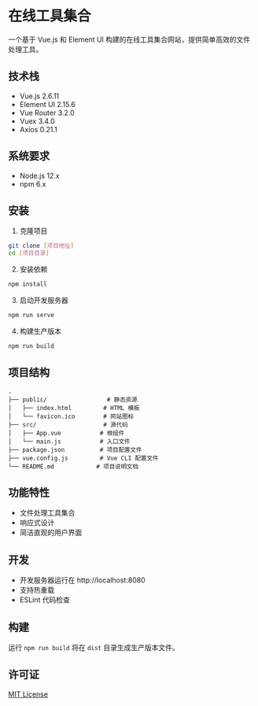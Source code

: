 # 在线工具集合

一个基于 Vue.js 和 Element UI 构建的在线工具集合网站，提供简单高效的文件处理工具。

## 技术栈

- Vue.js 2.6.11
- Element UI 2.15.6
- Vue Router 3.2.0
- Vuex 3.4.0
- Axios 0.21.1

## 系统要求

- Node.js 12.x
- npm 6.x

## 安装

1. 克隆项目
```bash
git clone [项目地址]
cd [项目目录]
```

2. 安装依赖
```bash
npm install
```

3. 启动开发服务器
```bash
npm run serve
```

4. 构建生产版本
```bash
npm run build
```

## 项目结构

```
.
├── public/                 # 静态资源
│   ├── index.html         # HTML 模板
│   └── favicon.ico        # 网站图标
├── src/                   # 源代码
│   ├── App.vue           # 根组件
│   └── main.js           # 入口文件
├── package.json          # 项目配置文件
├── vue.config.js         # Vue CLI 配置文件
└── README.md            # 项目说明文档
```

## 功能特性

- 文件处理工具集合
- 响应式设计
- 简洁直观的用户界面

## 开发

- 开发服务器运行在 http://localhost:8080
- 支持热重载
- ESLint 代码检查

## 构建

运行 `npm run build` 将在 `dist` 目录生成生产版本文件。

## 许可证

[MIT License](LICENSE) 
